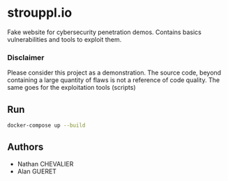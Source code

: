 # strouppl.io
Fake website for cybersecurity penetration demos. Contains basics vulnerabilities and tools to exploit them.

### Disclaimer

Please consider this project as a demonstration. The source code, beyond containing a large quantity of flaws is not a reference of code quality. The same goes for the exploitation tools (scripts)

## Run

```sh
docker-compose up --build
```

## Authors

- Nathan CHEVALIER
- Alan GUERET